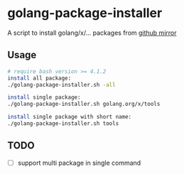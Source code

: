 # golang-package-installer

 A script to install golang/x/... packages from [github mirror](https://github.com/golang?q=%5Bmirror%5D&type=&language=)

## Usage

```bash
# require bash version >= 4.1.2
install all package:
./golang-package-installer.sh -all

install single package:
./golang-package-installer.sh golang.org/x/tools

install single package with short name:
./golang-package-installer.sh tools
```

## TODO

- [ ] support multi package in single command
